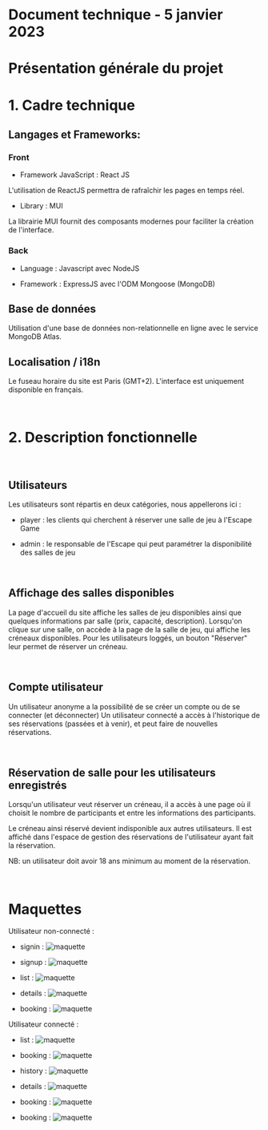 # Document technique - 5 janvier 2023

# Présentation générale du projet

# 1. Cadre technique

## Langages et Frameworks:

### Front

- Framework JavaScript : React JS

L'utilisation de ReactJS permettra de rafraîchir les pages en temps réel.

- Library : MUI

La librairie MUI fournit des composants modernes pour faciliter la création de l'interface.


### Back

- Language : Javascript avec NodeJS

- Framework : ExpressJS avec l'ODM Mongoose (MongoDB)

## Base de données

Utilisation d'une base de données non-relationnelle en ligne avec le service MongoDB Atlas.

## Localisation / i18n

Le fuseau horaire du site est Paris (GMT+2). L'interface est uniquement disponible en français.

<br>

# 2. Description fonctionnelle

<br>

## Utilisateurs

Les utilisateurs sont répartis en deux catégories, nous appellerons ici :

* player : les clients qui cherchent à réserver une salle de jeu à l'Escape Game

* admin : le responsable de l'Escape qui peut paramétrer la disponibilité des salles de jeu

<br>

## Affichage des salles disponibles

La page d'accueil du site affiche les salles de jeu disponibles ainsi que quelques informations par salle (prix, capacité, description).
Lorsqu'on clique sur une salle, on accède à la page de la salle de jeu, qui affiche les créneaux disponibles.
Pour les utilisateurs loggés, un bouton "Réserver" leur permet de réserver un créneau.

<br>

## Compte utilisateur

Un utilisateur anonyme a la possibilité de se créer un compte ou de se connecter (et déconnecter)
Un utilisateur connecté a accès à l'historique de ses réservations (passées et à venir), et peut faire de nouvelles réservations.

<br>

## Réservation de salle pour les utilisateurs enregistrés

Lorsqu'un utilisateur veut réserver un créneau, il a accès à une page où il choisit le nombre de participants et entre les informations des participants.

Le créneau ainsi réservé devient indisponible aux autres utilisateurs. Il est affiché dans l'espace de gestion des réservations de l'utilisateur ayant fait la réservation.

 NB: un utilisateur doit avoir 18 ans minimum au moment de la réservation.

<br>

# Maquettes 

 Utilisateur non-connecté :

 - signin : 
 ![maquette](./maquettes/maquette1.png)

 - signup :
 ![maquette](./maquettes/maquette2.png)

 - list : 
 ![maquette](./maquettes/maquette6.png)

 - details :
 ![maquette](./maquettes/maquette7.png)

- booking :
 ![maquette](./maquettes/maquette8.png)

 Utilisateur connecté : 

- list :
 ![maquette](./maquettes/maquette3.png)

 - booking :
 ![maquette](./maquettes/maquette4.png)

 - history :
 ![maquette](./maquettes/maquette5.png)

- details :
 ![maquette](./maquettes/maquette9.png)

 - booking :
 ![maquette](./maquettes/maquette10.png)

 - booking :
 ![maquette](./maquettes/maquette11.png)
